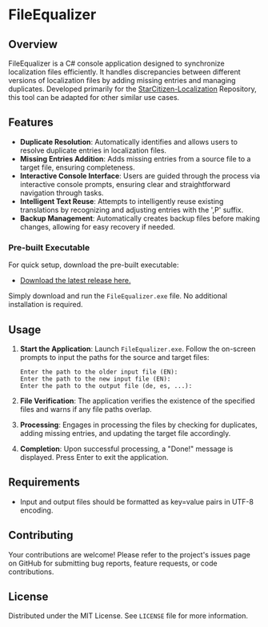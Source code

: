 # FileEqualizer

## Overview
FileEqualizer is a C# console application designed to synchronize localization files efficiently. It handles discrepancies between different versions of localization files by adding missing entries and managing duplicates. Developed primarily for the [StarCitizen-Localization](https://github.com/Dymerz/StarCitizen-Localization) Repository, this tool can be adapted for other similar use cases.

## Features
- **Duplicate Resolution**: Automatically identifies and allows users to resolve duplicate entries in localization files.
- **Missing Entries Addition**: Adds missing entries from a source file to a target file, ensuring completeness.
- **Interactive Console Interface**: Users are guided through the process via interactive console prompts, ensuring clear and straightforward navigation through tasks.
- **Intelligent Text Reuse**: Attempts to intelligently reuse existing translations by recognizing and adjusting entries with the ',P' suffix.
- **Backup Management**: Automatically creates backup files before making changes, allowing for easy recovery if needed.

### Pre-built Executable
For quick setup, download the pre-built executable:
- [Download the latest release here.](https://github.com/ROBdk97/FileEqualizer/releases/latest/download/FIleEqualizer.exe)

Simply download and run the `FileEqualizer.exe` file. No additional installation is required.
## Usage
1. **Start the Application**: Launch `FileEqualizer.exe`. Follow the on-screen prompts to input the paths for the source and target files:
   ```plaintext
   Enter the path to the older input file (EN):
   Enter the path to the new input file (EN):
   Enter the path to the output file (de, es, ...):
   ```

2. **File Verification**: The application verifies the existence of the specified files and warns if any file paths overlap.

3. **Processing**: Engages in processing the files by checking for duplicates, adding missing entries, and updating the target file accordingly.

4. **Completion**: Upon successful processing, a "Done!" message is displayed. Press Enter to exit the application.

## Requirements
- Input and output files should be formatted as key=value pairs in UTF-8 encoding.

## Contributing
Your contributions are welcome! Please refer to the project's issues page on GitHub for submitting bug reports, feature requests, or code contributions.

## License
Distributed under the MIT License. See `LICENSE` file for more information.
